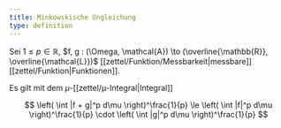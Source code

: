 ```yaml
---
title: Minkowskische Ungleichung
type: definition
---
```


Sei $1 \le p \in \mathbb{R}$, $f, g : (\Omega, \mathcal{A}) \to (\overline{\mathbb{R}}, \overline{\mathcal{L}})$ [[zettel/Funktion/Messbarkeit|messbare]] [[zettel/Funktion|Funktionen]].

Es gilt mit dem $\mu$-[[zettel/μ-Integral|Integral]]

$$
	\left( \int |f + g|^p d\mu \right)^\frac{1}{p} \le \left( \int |f|^p d\mu \right)^\frac{1}{p} \cdot \left( \int |g|^p d\mu \right)^\frac{1}{p}
$$